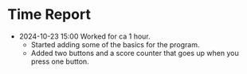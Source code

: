 # Time Report

- 2024-10-23 15:00 Worked for ca 1 hour.
  - Started adding some of the basics for the program.
  - Added two buttons and a score counter that goes up when you press one button.
